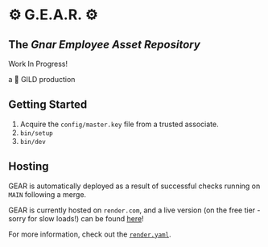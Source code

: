 # ⚙️ G.E.A.R. ⚙️

## The _Gnar Employee Asset Repository_

Work In Progress!

a 🥇 GILD production

## Getting Started

1. Acquire the `config/master.key` file from a trusted associate.
1. `bin/setup`
1. `bin/dev`

## Hosting

GEAR is automatically deployed as a result of successful checks running on `MAIN` following a merge.

GEAR is currently hosted on `render.com`, and a live version (on the free tier - sorry for slow loads!) can be found [here](https://gear-sa2b.onrender.com/)!

For more information, check out the [`render.yaml`](/render.yaml).
